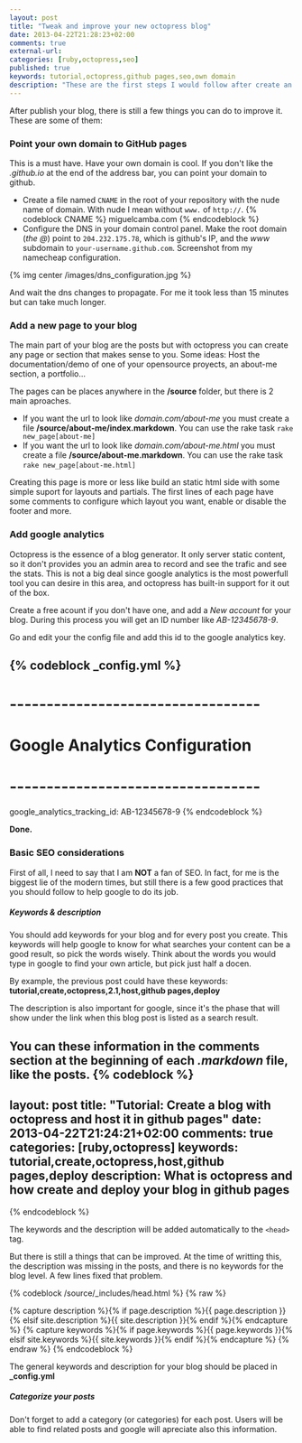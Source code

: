 ```yaml
---
layout: post
title: "Tweak and improve your new octopress blog"
date: 2013-04-22T21:28:23+02:00
comments: true
external-url:
categories: [ruby,octopress,seo]
published: true
keywords: tutorial,octopress,github pages,seo,own domain
description: "These are the first steps I would follow after create an octopress blog."
---
```


After publish your blog, there is still a few things you can do to improve it. These are some of them:

### Point your own domain to GitHub pages

This is a must have. Have your own domain is cool. If you don't like the _.github.io_ at the end of the address bar,
you can point your domain to github.

<!--more-->

* Create a file named `CNAME` in the root of your repository with the nude name of domain. With nude I mean
  without `www.` of `http://`.
  {% codeblock CNAME %}
  miguelcamba.com
  {% endcodeblock %}
* Configure the DNS in your domain control panel. Make the root domain (_the @_) point to `204.232.175.78`, which is
  github's IP, and the _www_ subdomain to `your-username.github.com`. Screenshot from my namecheap configuration.

{% img center /images/dns_configuration.jpg %}

And wait the dns changes to propagate. For me it took less than 15 minutes but can take much longer.

### Add a new page to your blog
The main part of your blog are the posts but with octopress you can create any page or section that makes sense to you.
Some ideas: Host the documentation/demo of one of your opensource proyects, an about-me section, a portfolio...

The pages can be places anywhere in the **/source** folder, but there is 2 main aproaches.

* If you want the url to look like *domain.com/about-me* you must create a file **/source/about-me/index.markdown**.
You can use the rake task `rake new_page[about-me]`
* If you want the url to look like *domain.com/about-me.html* you must create a file **/source/about-me.markdown**.
You can use the rake task `rake new_page[about-me.html]`

Creating this page is more or less like build an static html side with some simple suport for layouts and
partials. The first lines of each page have some comments to configure which layout you want, enable or disable
the footer and more.


### Add google analytics

Octopress is the essence of a blog generator. It only server static content, so it don't provides you
an admin area to record and see the trafic and see the stats. This is not a big deal since google analytics is
the most powerfull tool you can desire in this area, and octopress has built-in support for it out of the box.

Create a free acount if you don't have one, and add a _New account_ for your blog. During this process you
will get an ID number like _AB-12345678-9_.

Go and edit your the config file and add this id to the google analytics key.

{% codeblock _config.yml %}
---
# ---------------------------------- #
#   Google Analytics Configuration   #
# ---------------------------------- #

google_analytics_tracking_id: AB-12345678-9
{% endcodeblock %}

**Done.**

### Basic SEO considerations

First of all, I need to say that I am **NOT** a fan of SEO. In fact, for me is the biggest lie of the modern times, but still
there is a few good practices that you should follow to help google to do its job.

##### Keywords & description
You should add keywords for your blog and for every post you create. This keywords will help google to know
for what searches your content can be a good result, so pick the words wisely. Think about the words you would
type in google to find your own article, but pick just half a docen.

By example, the previous post could have these keywords: **tutorial,create,octopress,2.1,host,github pages,deploy**

The description is also important for google, since it's the phase that will show under the link when this blog post
is listed as a search result.

You can these information in the comments section at the beginning of each _.markdown_ file, like the posts.
{% codeblock %}
---
layout: post
title: "Tutorial: Create a blog with octopress and host it in github pages"
date: 2013-04-22T21:24:21+02:00
comments: true
categories: [ruby,octopress]
keywords: tutorial,create,octopress,host,github pages,deploy
description: What is octopress and how create and deploy your blog in github pages
---
{% endcodeblock %}

The keywords and the description will be added automatically to the `<head>` tag.

But there is still a things that can be improved. At the time of writting this, the description was missing
in the posts, and there is no keywords for the blog level. A few lines fixed that problem.

{% codeblock /source/_includes/head.html %}
{% raw %}
<!DOCTYPE html>
<!--[if IEMobile 7 ]><html class="no-js iem7"><![endif]-->
<!--[if lt IE 9]><html class="no-js lte-ie8"><![endif]-->
<!--[if (gt IE 8)|(gt IEMobile 7)|!(IEMobile)|!(IE)]><!--><html class="no-js" lang="en"><!--<![endif]-->
<head>
  <meta charset="utf-8">
  <title>{% if page.title %}{{ page.title }} - {% endif %}{{ site.title }}</title>
  <meta name="author" content="{{ site.author }}">

  {% capture description %}{% if page.description %}{{ page.description }}{% elsif site.description %}{{ site.description }}{% endif %}{% endcapture %}
  <meta name="description" content="{{ description }}">
  {% capture keywords %}{% if page.keywords %}{{ page.keywords }}{% elsif site.keywords %}{{ site.keywords }}{% endif %}{% endcapture %}
  <meta name="keywords" content="{{ keywords }}">
{% endraw %}
{% endcodeblock %}

The general keywords and description for your blog should be placed in **_config.yml**

##### Categorize your posts

Don't forget to add a category (or categories) for each post. Users will be able to find related posts and google
will apreciate also this information.
